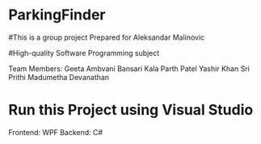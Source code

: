 # ParkingFinder

#This is a group project Prepared for Aleksandar Malinovic

#High-quality Software Programming subject

Team Members:
Geeta Ambvani
Bansari Kala
Parth Patel 
Yashir Khan
Sri Prithi
Madumetha Devanathan

# Run this Project using Visual Studio

Frontend: WPF
Backend: C#
